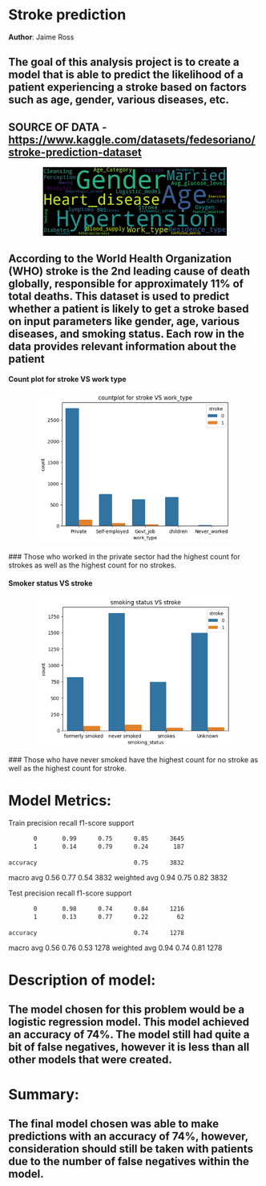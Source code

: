 # Stroke prediction
**Author**: Jaime Ross

## The goal of this analysis project is to create a model that is able to predict the likelihood of a patient experiencing a stroke based on factors such as age, gender, various diseases, etc.

## SOURCE OF DATA - https://www.kaggle.com/datasets/fedesoriano/stroke-prediction-dataset

<p align = "center"> 
  <img src = "https://github.com/JaimeRoss/Data-Science/blob/main/images.png">
</p>

## According to the World Health Organization (WHO) stroke is the 2nd leading cause of death globally, responsible for approximately 11% of total deaths. This dataset is used to predict whether a patient is likely to get a stroke based on input parameters like gender, age, various diseases, and smoking status. Each row in the data provides relevant information about the patient


#### Count plot for stroke VS work type

<p align = "center"> 
  <img src = "https://github.com/JaimeRoss/Data-Science/blob/main/1.PNG">
</p>
### Those who worked in the private sector had the highest count for strokes as well as the highest count for no strokes.

#### Smoker status VS stroke

<p align = "center"> 
  <img src = "https://github.com/JaimeRoss/Data-Science/blob/main/2.PNG">
</p>
### Those who have never smoked have the highest count for no stroke as well as the highest count for stroke.

# Model Metrics:

Train
               precision    recall  f1-score   support

           0       0.99      0.75      0.85      3645
           1       0.14      0.79      0.24       187

    accuracy                           0.75      3832
   macro avg       0.56      0.77      0.54      3832
weighted avg       0.94      0.75      0.82      3832

Test
               precision    recall  f1-score   support

           0       0.98      0.74      0.84      1216
           1       0.13      0.77      0.22        62

    accuracy                           0.74      1278
   macro avg       0.56      0.76      0.53      1278
weighted avg       0.94      0.74      0.81      1278



# Description of model:
## The model chosen for this problem would be a logistic regression model. This model achieved an accuracy of 74%. The model still had quite a bit of false negatives, however it is less than all other models that were created.

# Summary:
## The final model chosen was able to make predictions with an accuracy of 74%, however, consideration should still be taken with patients due to the number of false negatives within the model.
